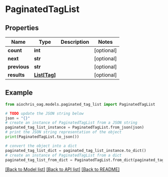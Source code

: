 # PaginatedTagList


## Properties

Name | Type | Description | Notes
------------ | ------------- | ------------- | -------------
**count** | **int** |  | [optional] 
**next** | **str** |  | [optional] 
**previous** | **str** |  | [optional] 
**results** | [**List[Tag]**](Tag.md) |  | [optional] 

## Example

```python
from aiochris_oag.models.paginated_tag_list import PaginatedTagList

# TODO update the JSON string below
json = "{}"
# create an instance of PaginatedTagList from a JSON string
paginated_tag_list_instance = PaginatedTagList.from_json(json)
# print the JSON string representation of the object
print(PaginatedTagList.to_json())

# convert the object into a dict
paginated_tag_list_dict = paginated_tag_list_instance.to_dict()
# create an instance of PaginatedTagList from a dict
paginated_tag_list_from_dict = PaginatedTagList.from_dict(paginated_tag_list_dict)
```
[[Back to Model list]](../README.md#documentation-for-models) [[Back to API list]](../README.md#documentation-for-api-endpoints) [[Back to README]](../README.md)


